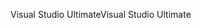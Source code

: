 <span data-ttu-id="0e14f-101">Visual Studio Ultimate</span><span class="sxs-lookup"><span data-stu-id="0e14f-101">Visual Studio Ultimate</span></span>